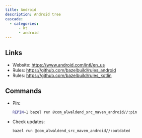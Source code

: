 ```yaml
---
title: Android
description: Android tree
cascade:
  - categories:
      - kt
      - android
---
```


## Links

- Website: https://www.android.com/intl/en_us
- Rules: https://github.com/bazelbuild/rules_android
- Rules: https://github.com/bazelbuild/rules_kotlin

## Commands

- Pin:
  ```sh
  REPIN=1 bazel run @com_alwaldend_src_maven_android//:pin
  ```
- Check updates:
  ```sh
  bazel run @com_alwaldend_src_maven_android//:outdated
  ```
